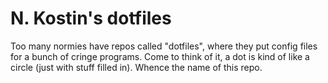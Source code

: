 # N. Kostin's dotfiles

Too many normies have repos called "dotfiles", where they put config files for a bunch of cringe programs. Come to think of it, a dot is kind of like a circle (just with stuff filled in). Whence the name of this repo.
